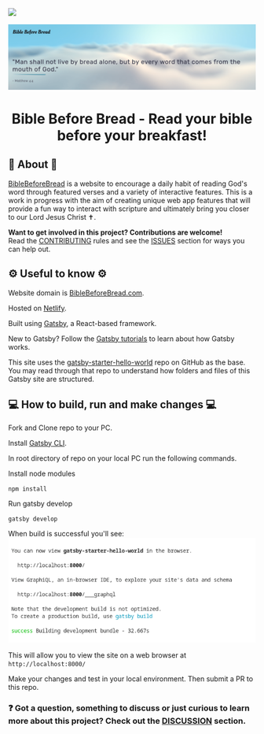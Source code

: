 <img src="https://inspirezone.tech/wp-content/uploads/2022/10/Accepting-Contributions-for-Hacktoberfest2022.png" width="300">

<p align="center">
  <a href="https://biblebeforebread.com">
    <img alt="BibleBeforeBread" src="repo_images/readme_header.png" width="" />
  </a>
</p>
<h1 align="center">
  Bible Before Bread -  Read your bible before your breakfast!
</h1>

## 📜 About 📜
[BibleBeforeBread](https://biblebeforebread.com/) is a website to encourage a daily habit of reading God's word through featured verses and a variety of interactive features. This is a work in progress with the aim of creating unique web app features that will provide a fun way to interact with scripture and ultimately bring you closer to our Lord Jesus Christ ✝️.

**Want to get involved in this project? Contributions are welcome!**  
Read the [CONTRIBUTING](./CONTRIBUTING.md) rules and see the [ISSUES](../../issues) section for ways you can help out.

## ⚙️ Useful to know ⚙️

Website domain is [BibleBeforeBread.com](https://biblebeforebread.com/). 

Hosted on [Netlify](https://www.netlify.com/).

Built using [Gatsby](https://www.gatsbyjs.com/), a React-based framework.  

New to Gatsby? Follow the [Gatsby tutorials](https://www.gatsbyjs.com/docs/tutorial/) to learn about how Gatsby works.

This site uses the [gatsby-starter-hello-world](https://github.com/gatsbyjs/gatsby-starter-hello-world) repo on GitHub as the base. You may read through that repo to understand how folders and files of this Gatsby site are structured.

## 💻 How to build, run and make changes 💻 

Fork and Clone repo to your PC.

Install [Gatsby CLI](https://www.gatsbyjs.com/docs/tutorial/part-0/#gatsby-cli).

In root directory of repo on your local PC run the following commands.

Install node modules
```shell
npm install
```

Run gatsby develop
```shell
gatsby develop
```

When build is successful you'll see:  
![build-successful](repo_images/gatsby_develop_success.png)

This will allow you to view the site on a web browser at `http://localhost:8000/`

Make your changes and test in your local environment. Then submit a PR to this repo.

### ❓ Got a question, something to discuss or just curious to learn more about this project? Check out the [DISCUSSION](../../discussions) section.
